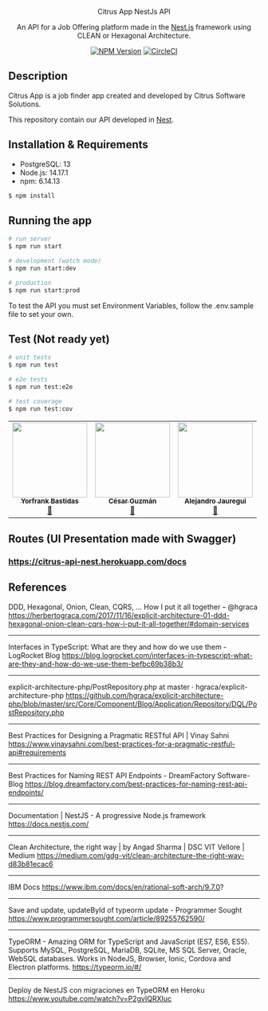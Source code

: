 <p align="center">
  <a/>Citrus App NestJs API</a>
</p>

[circleci-image]: https://img.shields.io/circleci/build/github/nestjs/nest/master?token=abc123def456
[circleci-url]: https://circleci.com/gh/nestjs/nest

  <p align="center">An API for a Job Offering platform made in the <a href="https://nestjs.com/" target="_blank">Nest.js</a> framework using CLEAN or Hexagonal Architecture.</p>
  <p align="center">
<a href="https://www.npmjs.com/~nestjscore" target="_blank"><img src="https://img.shields.io/npm/v/@nestjs/core.svg" alt="NPM Version" /></a>
<a href="https://circleci.com/gh/nestjs/nest" target="_blank"><img src="https://img.shields.io/circleci/build/github/nestjs/nest/master" alt="CircleCI" /></a>

</p>

## Description

Citrus App is a job finder app created and developed by Citrus Software Solutions.

This repository contain our API developed in [Nest](https://github.com/nestjs/nest).

## Installation & Requirements

- PostgreSQL: 13
- Node.js: 14.17.1
- npm: 6.14.13

```bash
$ npm install
```

## Running the app

```bash
# run server
$ npm run start

# development (watch mode)
$ npm run start:dev

# production
$ npm run start:prod
```

To test the API you must set Environment Variables, follow the .env.sample file to set your own.

## Test (Not ready yet)

```bash
# unit tests
$ npm run test

# e2e tests
$ npm run test:e2e

# test coverage
$ npm run test:cov
```

<table>
  <tbody><tr>
    <td align="center"><a href="https://github.com/YkBastidas" rel="nofollow"><img src="https://avatars.githubusercontent.com/u/44125021?v=4" width="150px;" alt="" style="max-width:100%;"><br><sub><b>Yorfrank Bastidas</b></sub></a><br><a href="https://github.com/Citrus-Software-Solutions/citrus-app-NestAPI/commits?author=ykbastidas" title="Commits"><g-emoji class="g-emoji" alias="book" fallback-src="https://github.githubassets.com/images/icons/emoji/unicode/1f4d6.png">📖</g-emoji></a></td>
    <td align="center"><a href="https://github.com/firstguzman"><img src="https://avatars.githubusercontent.com/u/50277994?v=4" width="150px;" alt="" style="max-width:100%;"><br><sub><b>César Guzmán</b></sub></a><br><a href="https://github.com/Citrus-Software-Solutions/citrus-app-NestAPI/commits?author=firstguzman" title="Documentation"><g-emoji class="g-emoji" alias="book" fallback-src="https://github.githubassets.com/images/icons/emoji/unicode/1f4d6.png">📖</g-emoji></a></td>
    <td align="center"><a href="https://github.com/alejjb" rel="nofollow"><img src="https://avatars.githubusercontent.com/u/55589316?v=4" width="150px;" alt="" style="max-width:100%;"><br><sub><b>Alejandro Jauregui</b></sub></a><br><a href="https://github.com/Citrus-Software-Solutions/citrus-app-NestAPI/commits?author=alejjb" title="Documentation"><g-emoji class="g-emoji" alias="book" fallback-src="https://github.githubassets.com/images/icons/emoji/unicode/1f4d6.png">📖</g-emoji></a></td>
  </tr>
</tbody></table>

## Routes (UI Presentation made with Swagger)

### https://citrus-api-nest.herokuapp.com/docs

## References

DDD, Hexagonal, Onion, Clean, CQRS, … How I put it all together – @hgraca
https://herbertograca.com/2017/11/16/explicit-architecture-01-ddd-hexagonal-onion-clean-cqrs-how-i-put-it-all-together/#domain-services

---

Interfaces in TypeScript: What are they and how do we use them - LogRocket Blog
https://blog.logrocket.com/interfaces-in-typescript-what-are-they-and-how-do-we-use-them-befbc69b38b3/

---

explicit-architecture-php/PostRepository.php at master · hgraca/explicit-architecture-php
https://github.com/hgraca/explicit-architecture-php/blob/master/src/Core/Component/Blog/Application/Repository/DQL/PostRepository.php

---

Best Practices for Designing a Pragmatic RESTful API | Vinay Sahni
https://www.vinaysahni.com/best-practices-for-a-pragmatic-restful-api#requirements

---

Best Practices for Naming REST API Endpoints - DreamFactory Software- Blog
https://blog.dreamfactory.com/best-practices-for-naming-rest-api-endpoints/

---

Documentation | NestJS - A progressive Node.js framework
https://docs.nestjs.com/

---

Clean Architecture, the right way | by Angad Sharma | DSC VIT Vellore | Medium
https://medium.com/gdg-vit/clean-architecture-the-right-way-d83b81ecac6

---

IBM Docs
https://www.ibm.com/docs/en/rational-soft-arch/9.7.0?

---

Save and update, updateById of typeorm update - Programmer Sought
https://www.programmersought.com/article/89255762590/

---

TypeORM - Amazing ORM for TypeScript and JavaScript (ES7, ES6, ES5). Supports MySQL, PostgreSQL, MariaDB, SQLite, MS SQL Server, Oracle, WebSQL databases. Works in NodeJS, Browser, Ionic, Cordova and Electron platforms.
https://typeorm.io/#/

---

Deploy de NestJS con migraciones en TypeORM en Heroku
https://www.youtube.com/watch?v=P2gvIQRXIuc
